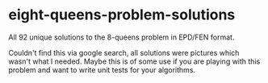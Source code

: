 # eight-queens-problem-solutions
All 92 unique solutions to the 8-queens problem in EPD/FEN format.

Couldn't find this via google search, all solutions were pictures which wasn't what I needed. Maybe this is of some use if you are playing with this problem and want to write unit tests for your algorithms.
